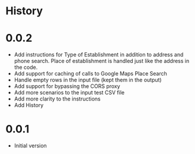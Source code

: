 # History

# 0.0.2
* Add instructions for Type of Establishment in addition to address and phone search. Place of establishment is handled just like the address in the code.
* Add support for caching of calls to Google Maps Place Search
* Handle empty rows in the input file (kept them in the output)
* Add support for bypassing the CORS proxy
* Add more scenarios to the input test CSV file
* Add more clarity to the instructions
* Add History

# 0.0.1
* Initial version